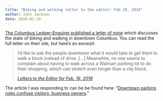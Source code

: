 ```yaml
---
title: "Biking and walking letter to the editor: Feb 19, 2019"
author: John Jackson
date: 2019-02-19
---
```

[The Columbus Ledger-Enquirer published a letter of mine](https://www.ledger-enquirer.com/opinion/letters-to-the-editor/article226272120.html) which discusses the state of biking and walking in downtown Columbus. You can read the full letter on their site, but here’s an excerpt:

> I’d like to ask the people downtown what it would take to get them to walk a block instead of drive. […] Meanwhile, no one seems to complain about having to walk across a Walmart parking lot to do their shopping, which can stretch even longer than a city block.
> 
> <cite>[Letters to the Editor for Feb. 19, 2019](https://www.ledger-enquirer.com/opinion/letters-to-the-editor/article226272120.html)</cite>


The article I was responding to can be be found here: “[Downtown parking rules confuse visitors, business owners](https://www.ledger-enquirer.com/opinion/letters-to-the-editor/article226272120.html#storylink=cpy).”
